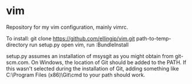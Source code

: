 vim
===

Repository for my vim configuration, mainly vimrc.

To install:
    git clone https://github.com/ellingjp/vim.git path-to-temp-directory
    run setup.py
    open vim, run :BundleInstall

setup.py assumes an installation of msysgit as you might obtain from git-scm.com.  On Windows, the location of Git should be added to the PATH.  If this wasn't selected during the installation of Git, adding something like C:\Program Files (x86)\Git\cmd to your path should work.
